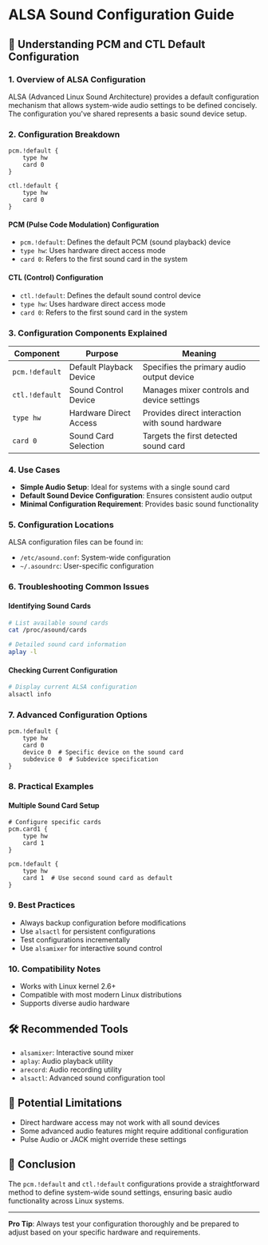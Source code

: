 # ALSA Sound Configuration Guide

## 📘 Understanding PCM and CTL Default Configuration

### 1. Overview of ALSA Configuration

ALSA (Advanced Linux Sound Architecture) provides a default configuration mechanism that allows system-wide audio settings to be defined concisely. The configuration you've shared represents a basic sound device setup.

### 2. Configuration Breakdown

```
pcm.!default {
    type hw
    card 0
}

ctl.!default {
    type hw
    card 0
}
```

#### PCM (Pulse Code Modulation) Configuration
- `pcm.!default`: Defines the default PCM (sound playback) device
- `type hw`: Uses hardware direct access mode
- `card 0`: Refers to the first sound card in the system

#### CTL (Control) Configuration
- `ctl.!default`: Defines the default sound control device
- `type hw`: Uses hardware direct access mode
- `card 0`: Refers to the first sound card in the system

### 3. Configuration Components Explained

| Component | Purpose | Meaning |
|-----------|---------|---------|
| `pcm.!default` | Default Playback Device | Specifies the primary audio output device |
| `ctl.!default` | Sound Control Device | Manages mixer controls and device settings |
| `type hw` | Hardware Direct Access | Provides direct interaction with sound hardware |
| `card 0` | Sound Card Selection | Targets the first detected sound card |

### 4. Use Cases

- **Simple Audio Setup**: Ideal for systems with a single sound card
- **Default Sound Device Configuration**: Ensures consistent audio output
- **Minimal Configuration Requirement**: Provides basic sound functionality

### 5. Configuration Locations

ALSA configuration files can be found in:
- `/etc/asound.conf`: System-wide configuration
- `~/.asoundrc`: User-specific configuration

### 6. Troubleshooting Common Issues

#### Identifying Sound Cards
```bash
# List available sound cards
cat /proc/asound/cards

# Detailed sound card information
aplay -l
```

#### Checking Current Configuration
```bash
# Display current ALSA configuration
alsactl info
```

### 7. Advanced Configuration Options

```
pcm.!default {
    type hw
    card 0
    device 0  # Specific device on the sound card
    subdevice 0  # Subdevice specification
}
```

### 8. Practical Examples

#### Multiple Sound Card Setup
```
# Configure specific cards
pcm.card1 {
    type hw
    card 1
}

pcm.!default {
    type hw
    card 1  # Use second sound card as default
}
```

### 9. Best Practices

- Always backup configuration before modifications
- Use `alsactl` for persistent configurations
- Test configurations incrementally
- Use `alsamixer` for interactive sound control

### 10. Compatibility Notes

- Works with Linux kernel 2.6+ 
- Compatible with most modern Linux distributions
- Supports diverse audio hardware

## 🛠️ Recommended Tools

- `alsamixer`: Interactive sound mixer
- `aplay`: Audio playback utility
- `arecord`: Audio recording utility
- `alsactl`: Advanced sound configuration tool

## 🚨 Potential Limitations

- Direct hardware access may not work with all sound devices
- Some advanced audio features might require additional configuration
- Pulse Audio or JACK might override these settings

## 📝 Conclusion

The `pcm.!default` and `ctl.!default` configurations provide a straightforward method to define system-wide sound settings, ensuring basic audio functionality across Linux systems.

---

**Pro Tip**: Always test your configuration thoroughly and be prepared to adjust based on your specific hardware and requirements.